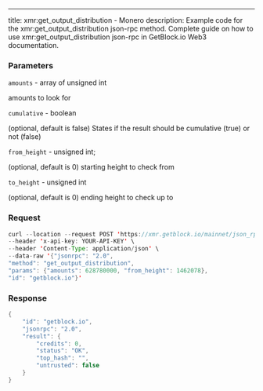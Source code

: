 ---
title: xmr:get_output_distribution - Monero
description: Example code for the xmr:get_output_distribution json-rpc method. Сomplete guide on how to use xmr:get_output_distribution json-rpc in GetBlock.io Web3 documentation.

### Parameters

`amounts` - array of unsigned int

amounts to look for

`cumulative` - boolean

(optional, default is false) States if the result should be cumulative
(true) or not (false)

`from_height` - unsigned int;

(optional, default is 0) starting height to check from

`to_height` - unsigned int

(optional, default is 0) ending height to check up to

### Request

``` java
curl --location --request POST 'https://xmr.getblock.io/mainnet/json_rpc' \ 
--header 'x-api-key: YOUR-API-KEY' \ 
--header 'Content-Type: application/json' \ 
--data-raw '{"jsonrpc": "2.0",
"method": "get_output_distribution",
"params": {"amounts": 628780000, "from_height": 1462078},
"id": "getblock.io"}'
```

###  Response

``` java
{
    "id": "getblock.io",
    "jsonrpc": "2.0",
    "result": {
        "credits": 0,
        "status": "OK",
        "top_hash": "",
        "untrusted": false
    }
}
```
